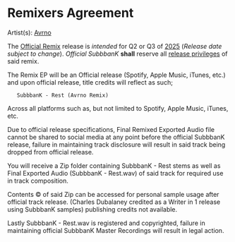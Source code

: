 # Remixers Agreement

Artist(s): <ins>Avrno</ins> 

The <ins>Official Remix</ins> release is _intended_ for Q2 or Q3 of <ins>2025</ins> (_Release date subject to change_). _Official SubbbanK_ **shall** reserve all <ins>release privileges</ins> of said remix.

The Remix EP will be an Official release (Spotify, Apple Music, iTunes, etc.) and upon official release, title credits will reflect as such;

       SubbbanK - Rest (Avrno Remix) 

 Across all platforms such as, but not limited to Spotify, Apple Music, iTunes, etc. 


Due to official release specifications, Final Remixed Exported Audio file cannot be shared to social media at any point before the official  SubbbanK release, failure in maintaining track disclosure will result in said track being dropped from official release. 


You will receive a Zip folder containing SubbbanK - Rest stems as well as Final Exported Audio (SubbbanK - Rest.wav) of said track for required use in track composition. 


Contents ©️   of said Zip can be accessed for personal sample usage after official track release. (Charles Dubalaney credited as a Writer in 1 release using SubbbanK samples) publishing credits not available. 


Lastly SubbbanK - Rest.wav is registered and copyrighted, failure in maintaining official SubbbanK Master Recordings will result in legal action.
